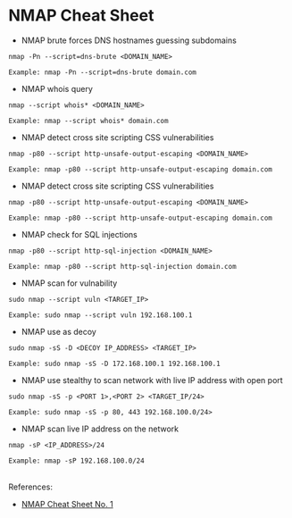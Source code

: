 # NMAP Cheat Sheet

* NMAP brute forces DNS hostnames guessing subdomains</br>
```
nmap -Pn --script=dns-brute <DOMAIN_NAME>

Example: nmap -Pn --script=dns-brute domain.com
```

* NMAP whois query</br>
```
nmap --script whois* <DOMAIN_NAME> 

Example: nmap --script whois* domain.com
```

* NMAP detect cross site scripting CSS vulnerabilities</br>
```
nmap -p80 --script http-unsafe-output-escaping <DOMAIN_NAME>

Example: nmap -p80 --script http-unsafe-output-escaping domain.com 
```

* NMAP detect cross site scripting CSS vulnerabilities</br>
```
nmap -p80 --script http-unsafe-output-escaping <DOMAIN_NAME>

Example: nmap -p80 --script http-unsafe-output-escaping domain.com 
```

* NMAP check for SQL injections</br>
```
nmap -p80 --script http-sql-injection <DOMAIN_NAME> 

Example: nmap -p80 --script http-sql-injection domain.com
```

* NMAP scan for vulnability</br>
```
sudo nmap --script vuln <TARGET_IP> 

Example: sudo nmap --script vuln 192.168.100.1
```

* NMAP use as decoy</br>
``` 
sudo nmap -sS -D <DECOY IP_ADDRESS> <TARGET_IP> 

Example: sudo nmap -sS -D 172.168.100.1 192.168.100.1 
```

* NMAP use stealthy to scan network with live IP address with open port
``` 
sudo nmap -sS -p <PORT 1>,<PORT 2> <TARGET_IP/24> 

Example: sudo nmap -sS -p 80, 443 192.168.100.0/24> 
```

* NMAP scan live IP address on the network
``` 
nmap -sP <IP_ADDRESS>/24 

Example: nmap -sP 192.168.100.0/24 
```

</br>References:
* [NMAP Cheat Sheet No. 1](https://www.stationx.net/nmap-cheat-sheet/)</br>
